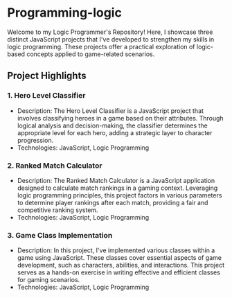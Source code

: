 # Programming-logic

Welcome to my Logic Programmer's Repository! Here, I showcase three distinct JavaScript projects that I've developed to strengthen my skills in logic programming. These projects offer a practical exploration of logic-based concepts applied to game-related scenarios.

## Project Highlights

### 1. Hero Level Classifier
   - Description: The Hero Level Classifier is a JavaScript project that involves classifying heroes in a game based on their attributes. Through logical analysis and decision-making, the classifier determines the appropriate level for each hero, adding a strategic layer to character progression.
   - Technologies: JavaScript, Logic Programming

### 2. Ranked Match Calculator
   - Description: The Ranked Match Calculator is a JavaScript application designed to calculate match rankings in a gaming context. Leveraging logic programming principles, this project factors in various parameters to determine player rankings after each match, providing a fair and competitive ranking system.
   - Technologies: JavaScript, Logic Programming

### 3. Game Class Implementation
   - Description: In this project, I've implemented various classes within a game using JavaScript. These classes cover essential aspects of game development, such as characters, abilities, and interactions. This project serves as a hands-on exercise in writing effective and efficient classes for gaming scenarios.
   - Technologies: JavaScript, Logic Programming
